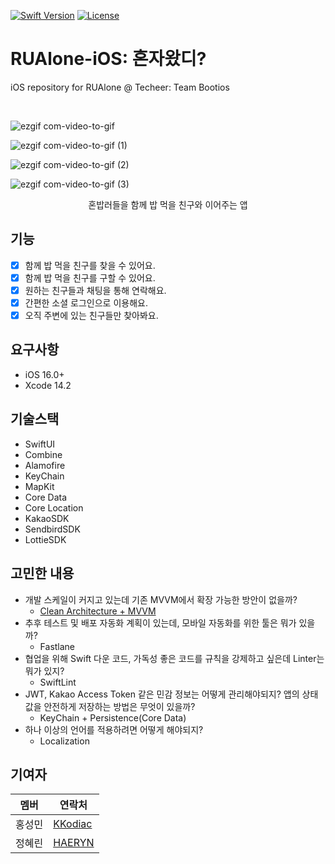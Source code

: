 [![Swift Version][swift-image]][swift-url]
[![License][license-image]][license-url]

# RUAlone-iOS: 혼자왔디?
iOS repository for RUAlone @ Techeer: Team Bootios

<br />
<p align="center">
  <a href="https://github.com/alexanderritik/Best-README-Template">

  </a>
  
  ![ezgif com-video-to-gif](https://user-images.githubusercontent.com/35219323/223493742-0774b913-8e43-4003-8fa8-8a9f270cebb9.gif)
  
  ![ezgif com-video-to-gif (1)](https://user-images.githubusercontent.com/35219323/223493869-4fce26a9-e373-4793-b453-d5fca4ddf7e9.gif)
  
  ![ezgif com-video-to-gif (2)](https://user-images.githubusercontent.com/35219323/223493899-64d64c94-5901-46c9-bc84-b94b64fbb136.gif)
  
  ![ezgif com-video-to-gif (3)](https://user-images.githubusercontent.com/35219323/223493924-9e154765-ee7f-4b22-84c1-1b595fa54cca.gif)

  <p align="center">
    혼밥러들을 함께 밥 먹을 친구와 이어주는 앱
  </p>
</p>

## 기능

- [x] 함께 밥 먹을 친구를 찾을 수 있어요.
- [x] 함께 밥 먹을 친구를 구할 수 있어요.
- [x] 원하는 친구들과 채팅을 통해 연락해요.
- [x] 간편한 소셜 로그인으로 이용해요.
- [x] 오직 주변에 있는 친구들만 찾아봐요.

## 요구사항

- iOS 16.0+
- Xcode 14.2

## 기술스택

- SwiftUI
- Combine
- Alamofire
- KeyChain
- MapKit
- Core Data
- Core Location
- KakaoSDK
- SendbirdSDK
- LottieSDK

## 고민한 내용

- 개발 스케일이 커지고 있는데 기존 MVVM에서 확장 가능한 방안이 없을까?
  - [Clean Architecture + MVVM](https://tech.olx.com/clean-architecture-and-mvvm-on-ios-c9d167d9f5b3)
- 추후 테스트 및 배포 자동화 계획이 있는데, 모바일 자동화를 위한 툴은 뭐가 있을까? 
  - Fastlane
- 협업을 위해 Swift 다운 코드, 가독성 좋은 코드를 규칙을 강제하고 싶은데 Linter는 뭐가 있지?
  - SwiftLint
- JWT, Kakao Access Token 같은 민감 정보는 어떻게 관리해야되지? 앱의 상태 값을 안전하게 저장하는 방법은 무엇이 있을까? 
  - KeyChain + Persistence(Core Data)
- 하나 이상의 언어를 적용하려면 어떻게 해야되지?
  - Localization

## 기여자

| 멤버   | 연락처  |
|--------|---------|
| 홍성민 | [KKodiac](https://github.com/KKodiac/) |
| 정혜린 | [HAERYN](https://github.com/HAERYN/)  |

[swift-image]:https://img.shields.io/badge/swift-5.7-orange.svg
[swift-url]: https://swift.org/
[license-image]: https://img.shields.io/badge/License-MIT-blue.svg
[license-url]: MIT
